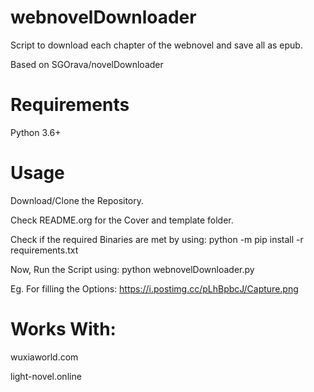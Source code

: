 # webnovelDownloader
Script to download each chapter of the webnovel and save all as epub.

Based on SGOrava/novelDownloader
# Requirements
Python 3.6+

# Usage
Download/Clone the Repository. 

Check README.org for the Cover and template folder.

Check if the required Binaries are met by using: python -m pip install -r requirements.txt

Now, Run the Script using: python webnovelDownloader.py

Eg. For filling the Options: https://i.postimg.cc/pLhBpbcJ/Capture.png


# Works With:
wuxiaworld.com

light-novel.online
